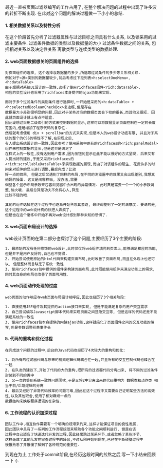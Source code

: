 最近一直被页面过滤器编写的工作占用了, 在整个解决问题的过程中出现了许多波的转折不断出现.
在此对这个问题的解决过程做一下小小的总结.

#### 1. 相关数据关系以及特性分析 ####
   在这个阶段首先分析了过滤器属性与过滤目标之间具有什么关系, 以及锁采用的过滤主要条件.
   过滤条件数据的类型以及数据量的大小
   过滤条件数据之间的关系, 包括相对关系以及决定性关系
   离散类型与连续类型的数据处理.


#### 2. web页面数据想关的页面组件的选择
    对页面组件的选择, 这个选择与数据量的多少,所选取过滤条件的多少等关系相关联.
    例如对于<源>类别的数据量较少,前后考虑过下拉列表<h:selectOneMenu>,<h:dataTable>
    由于后期对系统UI设计的一致性,选择了使用richfaces组件<rich:dataTable>.
    相应的交互设计也采用了richfaces本身提供的ajax功能来实现.

    而对于多个过滤条件的类别条件进行选择时,一开始是采用的<h:dataTable> + <h:selectedBooleanCheckBox>复选框,但是存在
    数据量大小差别很明显的问题,因此对于某些对应的数据页面会下拉的很长,而其他又很短. 因此就页面设计就上有点不适宜.
    因此设想过采用二级索引的方式来控制数据的显示,这样可以将数据显示页面控制在一定的长度范围内,但是增加了程序代码的复杂性.
    然后就考虑使用 div + scrollbar的方式来实现,但是本人的web设计功底有限, 并且对于系统的整个的CSS的特性不了解,在实现之后,
    有人提出系统设计的一致性,因此参考了使用系统中原有的richfaces的<rich:panelModal>组件来控制数据的显示,但是这只是满足了
    在样式上的一致性,没有达到用户需求,因为按钮的显示在此不能以很好的方式呈现, 后来又有人提出好的建议,于是又采用richfaces的
    <rich:scrollableDataTable>来实现数据的展现,而由于对该组件的陌生, 花费许多的时间来对组件的显示进行调整,最后完成了比较
    好一点的效果, 但是之后又遇到了同样的布局,在不同的浏览器中的效果又会出现差别,我想真他妈的操蛋. 这又是闹哪样嘛, 没办法,需要
    调整各个显示布局参数来包容浏览器中会出现的异常情况. 此时真是需要一个一个的小参数调整,恼火哦. 最后总算是功夫不负有心人,算是
    比较不错的吧.

    其他的组件选择在这个过程中也逐渐开始熟悉其套路, 最终调整到了一定的满意度. 要说的是,这个过程中的web设计真的快把人弄疯了,
    但是也在这个磨练中开始不再对web设计感到那种未知的恐惧了.

#### 3. web页面布局设计的选择
   web设计页面的在第二部分也探讨了这个问题,主要经历了3个主要的阶段:
   	
	1. 最原始的没有任何修饰的web设计,此时仅仅将web组件填充到页面上,能够满足相应的功能,但是并不是用户友好的,自己也不觉得.
	2. 开始尝试使用原始的html代码来构建页面布局,此时改善了页面布局,而且在外观上也还可以, 但是整体而言缺乏了系统一致性
	3. 使用richfaces包中提供的组件来构建页面布局,此时既能使用组件来满足功能上的需求,同时其自身的布局也改善了页面可用性. 

#### 4. web页面动作处理的过度
	web页面的动作响应与web页面布局设计相呼应,因此也经历了3个相关阶段:

	1. 直接使用JSF组件及其提供的action接口来实现, 但是不能满足复杂的用户交互需求
	2. 自己尝试编写Javascript脚本代码来实现页面之间显隐交互等, 但是这样的代码还是不能满足系统的一致性
	3. 使用richfaces包本身提供的内建ajax功能,这样就简化了页面组件之间的交互功能的编写,但是参数调整花费事件长


#### 5. 代码的重构和优化过程
	在完成这个问题的过程中,后台的Java代码也经历了4次较大的重构和优化:

	1. 将所有的过滤器代码与原来的搜索逻辑代码耦合在一起,并且所有的交互控制代码也糅合在一起
	2. 在队友的建议下,开始了代码的大的重构,把所有的过滤器代码分离出来, 将不同的过滤条件封装到不同的类中
	3. 又一次的受到系统一致性问题困扰,于是又将2中分离出来的代码重构为 数据类和动作类 相当于前/后端逻辑的分离
	4. 最后又经历了异常代码效率的问题刁难,因此在这个过程中又需要自己证明某些方法的高效性,以及其他取舍,使用了相对麻烦一点的
	数据结构来换取程序逻辑的复杂性.


#### 6. 工作流程的认识加深过程
	团队工作中,相互协作需要有一个明确的规矩来约束,这样才能保证项目的良性发展,
	因此团队中具有了一系列的工作流程规范来帮助各个功能之间顺利运行, 但是在该
	过程中自己适应了快速迭代开发的过程,因此经常跳过某系环节,或者忽略了某些环节,
	这样造成了其他队友在审查过程中的噪音,不过从刚开始到现在,已经在不断碰壁过程中
	慢慢熟悉了并慢慢了解到了各种规范的重要性.


到现在为止,工作处于commit阶段,在经历这段时间的煎熬之后,写一下小结来回顾一下 :).
